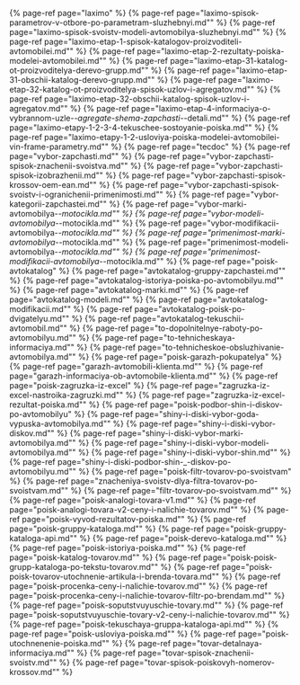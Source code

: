 ﻿{% page-ref page="laximo" %}
{% page-ref page="laximo-spisok-parametrov-v-otbore-po-parametram-sluzhebnyi.md"" %}
{% page-ref page="laximo-spisok-svoistv-modeli-avtomobilya-sluzhebnyi.md"" %}
{% page-ref page="laximo-etap-1-spisok-katalogov-proizvoditeli-avtomobilei.md"" %}
{% page-ref page="laximo-etap-2-rezultaty-poiska-modelei-avtomobilei.md"" %}
{% page-ref page="laximo-etap-31-katalog-ot-proizvoditelya-derevo-grupp.md"" %}
{% page-ref page="laximo-etap-31-obschii-katalog-derevo-grupp.md"" %}
{% page-ref page="laximo-etap-32-katalog-ot-proizvoditelya-spisok-uzlov-i-agregatov.md"" %}
{% page-ref page="laximo-etap-32-obschii-katalog-spisok-uzlov-i-agregatov.md"" %}
{% page-ref page="laximo-etap-4-informaciya-o-vybrannom-uzle-_-agregate-shema-zapchasti-_-detali.md"" %}
{% page-ref page="laximo-etapy-1-2-3-4-tekuschee-sostoyanie-poiska.md"" %}
{% page-ref page="laximo-etapy-1-2-usloviya-poiska-modelei-avtomobilei-vin-frame-parametry.md"" %}
{% page-ref page="tecdoc" %}
{% page-ref page="vybor-zapchasti.md"" %}
{% page-ref page="vybor-zapchasti-spisok-znachenii-svoistva.md"" %}
{% page-ref page="vybor-zapchasti-spisok-izobrazhenii.md"" %}
{% page-ref page="vybor-zapchasti-spisok-krossov-oem-ean.md"" %}
{% page-ref page="vybor-zapchasti-spisok-svoistv-i-ogranichenii-primenimosti.md"" %}
{% page-ref page="vybor-kategorii-zapchastei.md"" %}
{% page-ref page="vybor-marki-avtomobilya-_-motocikla.md"" %}
{% page-ref page="vybor-modeli-avtomobilya-_-motocikla.md"" %}
{% page-ref page="vybor-modifikacii-avtomobilya-_-motocikla.md"" %}
{% page-ref page="primenimost-marki-avtomobilya-_-motocikla.md"" %}
{% page-ref page="primenimost-modeli-avtomobilya-_-motocikla.md"" %}
{% page-ref page="primenimost-modifikacii-avtomobilya-_-motocikla.md"" %}
{% page-ref page="poisk-avtokatalog" %}
{% page-ref page="avtokatalog-gruppy-zapchastei.md"" %}
{% page-ref page="avtokatalog-istoriya-poiska-po-avtomobilyu.md"" %}
{% page-ref page="avtokatalog-marki.md"" %}
{% page-ref page="avtokatalog-modeli.md"" %}
{% page-ref page="avtokatalog-modifikacii.md"" %}
{% page-ref page="avtokatalog-poisk-po-dvigatelyu.md"" %}
{% page-ref page="avtokatalog-tekuschii-avtomobil.md"" %}
{% page-ref page="to-dopolnitelnye-raboty-po-avtomobilyu.md"" %}
{% page-ref page="to-tehnicheskaya-informaciya.md"" %}
{% page-ref page="to-tehnicheskoe-obsluzhivanie-avtomobilya.md"" %}
{% page-ref page="poisk-garazh-pokupatelya" %}
{% page-ref page="garazh-avtomobili-klienta.md"" %}
{% page-ref page="garazh-informaciya-ob-avtomobile-klienta.md"" %}
{% page-ref page="poisk-zagruzka-iz-excel" %}
{% page-ref page="zagruzka-iz-excel-nastroika-zagruzki.md"" %}
{% page-ref page="zagruzka-iz-excel-rezultat-poiska.md"" %}
{% page-ref page="poisk-podbor-shin-i-diskov-po-avtomobilyu" %}
{% page-ref page="shiny-i-diski-vybor-goda-vypuska-avtomobilya.md"" %}
{% page-ref page="shiny-i-diski-vybor-diskov.md"" %}
{% page-ref page="shiny-i-diski-vybor-marki-avtomobilya.md"" %}
{% page-ref page="shiny-i-diski-vybor-modeli-avtomobilya.md"" %}
{% page-ref page="shiny-i-diski-vybor-shin.md"" %}
{% page-ref page="shiny-i-diski-podbor-shin-_-diskov-po-avtomobilyu.md"" %}
{% page-ref page="poisk-filtr-tovarov-po-svoistvam" %}
{% page-ref page="znacheniya-svoistv-dlya-filtra-tovarov-po-svoistvam.md"" %}
{% page-ref page="filtr-tovarov-po-svoistvam.md"" %}
{% page-ref page="poisk-analogi-tovara-v1.md"" %}
{% page-ref page="poisk-analogi-tovara-v2-ceny-i-nalichie-tovarov.md"" %}
{% page-ref page="poisk-vyvod-rezultatov-poiska.md"" %}
{% page-ref page="poisk-gruppy-kataloga.md"" %}
{% page-ref page="poisk-gruppy-kataloga-api.md"" %}
{% page-ref page="poisk-derevo-kataloga.md"" %}
{% page-ref page="poisk-istoriya-poiska.md"" %}
{% page-ref page="poisk-katalog-tovarov.md"" %}
{% page-ref page="poisk-poisk-grupp-kataloga-po-tekstu-tovarov.md"" %}
{% page-ref page="poisk-poisk-tovarov-utochnenie-artikula-i-brenda-tovara.md"" %}
{% page-ref page="poisk-procenka-ceny-i-nalichie-tovarov.md"" %}
{% page-ref page="poisk-procenka-ceny-i-nalichie-tovarov-filtr-po-brendam.md"" %}
{% page-ref page="poisk-soputstvuyuschie-tovary.md"" %}
{% page-ref page="poisk-soputstvuyuschie-tovary-v2-ceny-i-nalichie-tovarov.md"" %}
{% page-ref page="poisk-tekuschaya-gruppa-kataloga-api.md"" %}
{% page-ref page="poisk-usloviya-poiska.md"" %}
{% page-ref page="poisk-utochnenenie-poiska.md"" %}
{% page-ref page="tovar-detalnaya-informaciya.md"" %}
{% page-ref page="tovar-spisok-znachenii-svoistv.md"" %}
{% page-ref page="tovar-spisok-poiskovyh-nomerov-krossov.md"" %}
